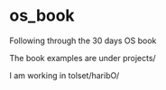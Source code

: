 # os_book
Following through the 30 days OS book


The book examples are under projects/

I am working in tolset/haribO/